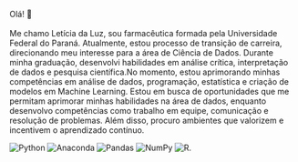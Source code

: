 Olá! 👋
<br><br> Me chamo Letícia da Luz, sou farmacêutica formada pela Universidade Federal do Paraná. Atualmente, estou processo de transição de carreira, direcionando meu interesse para a área de Ciência de Dados. Durante minha graduação, desenvolvi habilidades em análise crítica, interpretação de dados e pesquisa científica.No momento, estou aprimorando minhas competências em análise de dados, programação, estatística e criação de modelos em Machine Learning. Estou em busca de oportunidades que me permitam aprimorar minhas habilidades na área de dados, enquanto desenvolvo competências como trabalho em equipe, comunicação e resolução de problemas. Além disso, procuro ambientes que valorizem e incentivem o aprendizado contínuo.

![Python](https://img.shields.io/badge/python-3670A0?style=for-the-badge&logo=python&logoColor=ffdd54) ![Anaconda](https://img.shields.io/badge/Anaconda-%2344A833.svg?style=for-the-badge&logo=anaconda&logoColor=white) ![Pandas](https://img.shields.io/badge/pandas-%23150458.svg?style=for-the-badge&logo=pandas&logoColor=white) ![NumPy](https://img.shields.io/badge/numpy-%23013243.svg?style=for-the-badge&logo=numpy&logoColor=white) ![R](https://img.shields.io/badge/R-276DC3?style=for-the-badge&logo=r&logoColor=white).
